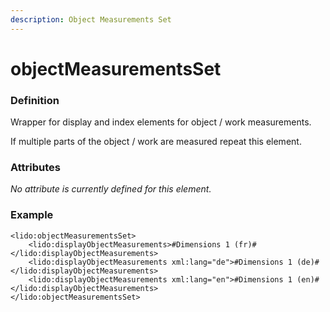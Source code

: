 ```yaml
---
description: Object Measurements Set
---
```


# objectMeasurementsSet

### Definition

Wrapper for display and index elements for object / work measurements.

If multiple parts of the object / work are measured repeat this element.

### Attributes

_No attribute is currently defined for this element._

### Example

```markup
<lido:objectMeasurementsSet>
    <lido:displayObjectMeasurements>#Dimensions 1 (fr)#</lido:displayObjectMeasurements>
    <lido:displayObjectMeasurements xml:lang="de">#Dimensions 1 (de)#</lido:displayObjectMeasurements>
    <lido:displayObjectMeasurements xml:lang="en">#Dimensions 1 (en)#</lido:displayObjectMeasurements>
</lido:objectMeasurementsSet>
```

